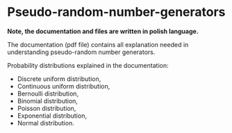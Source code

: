 # Pseudo-random-number-generators

**Note, the documentation and files are written in polish language.**

The documentation (pdf file) contains all explanation needed in understanding pseudo-random number generators.  

Probability distributions explained in the documentation:  
- Discrete uniform distribution,
- Continuous uniform distribution,
- Bernoulli distribution,
- Binomial distribution,
- Poisson distribution,
- Exponential distribution,
- Normal distribution.



